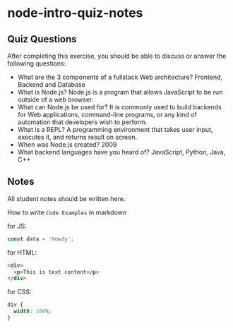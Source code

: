 # node-intro-quiz-notes

## Quiz Questions

After completing this exercise, you should be able to discuss or answer the following questions:

- What are the 3 components of a fullstack Web architecture?
  Frontend, Backend and Database
- What is Node.js?
  Node.js is a program that allows JavaScript to be run outside of a web browser.
- What can Node.js be used for?
  It is commonly used to build backends for Web applications, command-line programs, or any kind of automation that developers wish to perform.
- What is a REPL?
  A programming environment that takes user input, executes it, and returns result on screen.
- When was Node.js created?
  2009
- What backend languages have you heard of?
  JavaScript, Python, Java, C++

## Notes

All student notes should be written here.

How to write `Code Examples` in markdown

for JS:

```javascript
const data = 'Howdy';
```

for HTML:

```html
<div>
  <p>This is text content</p>
</div>
```

for CSS:

```css
div {
  width: 100%;
}
```
